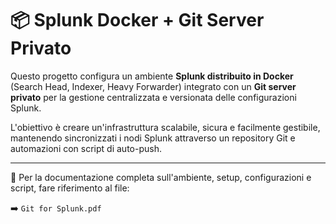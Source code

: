 
# 📦 Splunk Docker + Git Server Privato

Questo progetto configura un ambiente **Splunk distribuito in Docker** (Search Head, Indexer, Heavy Forwarder) integrato con un **Git server privato** per la gestione centralizzata e versionata delle configurazioni Splunk.

L'obiettivo è creare un'infrastruttura scalabile, sicura e facilmente gestibile, mantenendo sincronizzati i nodi Splunk attraverso un repository Git e automazioni con script di auto-push.

---

📄 Per la documentazione completa sull'ambiente, setup, configurazioni e script, fare riferimento al file:

➡️ `Git for Splunk.pdf`
